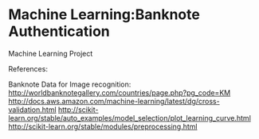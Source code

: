 # Machine Learning:Banknote Authentication
Machine Learning Project

References:

Banknote Data for Image recognition: http://worldbanknotegallery.com/countries/page.php?pg_code=KM
http://docs.aws.amazon.com/machine-learning/latest/dg/cross-validation.html
http://scikit-learn.org/stable/auto_examples/model_selection/plot_learning_curve.html
http://scikit-learn.org/stable/modules/preprocessing.html
